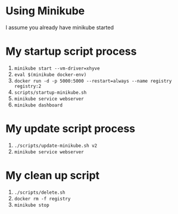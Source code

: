 # Using Minikube
I assume you already have minikube started

# My startup script process
1. `minikube start --vm-driver=xhyve`
2. `eval $(minikube docker-env)`
3. `docker run -d -p 5000:5000 --restart=always --name registry registry:2`
4. `scripts/startup-minikube.sh`
5. `minikube service webserver`
6. `minikube dashboard`

# My update script process
1. `./scripts/update-minikube.sh v2`
2. `minikube service webserver`

# My clean up script
1. `./scripts/delete.sh`
2. `docker rm -f registry`
3. `minikube stop`
